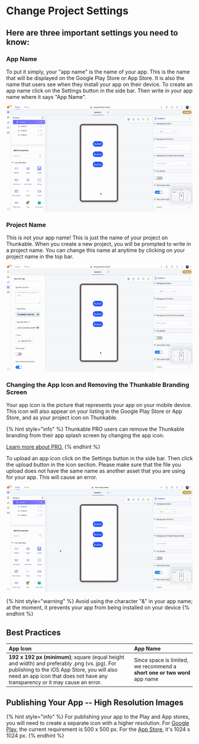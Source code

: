 # Change Project Settings

## Here are three important settings you need to know:

### App Name

To put it simply, your "app name" is the name of your app. This is the name that will be displayed on the Google Play Store or App Store. It is also the name that users see when they install your app on their device. To create an app name click on the Settings button in the side bar. Then write in your app name where it says "App Name". 

![](../.gitbook/assets/app_name.gif)

### **Project Name** 

This is not your app name! This is just the name of your project on Thunkable. When you create a new project, you will be prompted to write in a project name. You can change this name at anytime by clicking on your project name in the top bar.

![](../.gitbook/assets/new_project_name.gif)

### **Changing the App Icon and Removing the Thunkable Branding Screen**

Your app icon is the picture that represents your app on your mobile device. This icon will also appear on your listing in the Google Play Store or App Store, and as your project icon on Thunkable.

{% hint style="info" %}
Thunkable PRO users can remove the Thunkable branding from their app splash screen by changing the app icon.

[Learn more about PRO.](https://thunkable.com/#/pricing)
{% endhint %}

To upload an app icon click on the Settings button in the side bar. Then click the upload button in the icon section. Please make sure that the file you upload does not have the same name as another asset that you are using for your app. This will cause an error.

![](../.gitbook/assets/new_icon.gif)

{% hint style="warning" %}
Avoid using the character "&" in your app name; at the moment, it prevents your app from being installed on your device
{% endhint %}

## Best Practices

| App Icon | App Name |
| :--- | :--- |
| **192 x 192 px \(minimum\)**; square \(equal height and width\) and preferably .png \(vs. jpg\). For publishing to the iOS App Store, you will also need an app icon that does not have any transparency or it may cause an error. | Since space is limited, we recommend a **short one or two word** app name |

## Publishing Your App -- High Resolution Images

{% hint style="info" %}
For publishing your app to the Play and App stores, you will need to create a separate icon with a higher resolution. For [Google Play](https://developer.android.com/google-play/resources/icon-design-specifications#creating_assets), the current requirement is 500 x 500 px. For the [App Store](https://developer.apple.com/design/human-interface-guidelines/ios/icons-and-images/app-icon#app-icon-sizes), it's 1024 x 1024 px.
{% endhint %}

